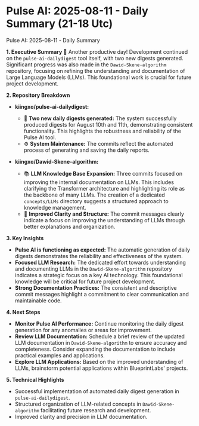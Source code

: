 # Pulse AI: 2025-08-11 - Daily Summary (21-18 Utc)

Pulse AI: 2025-08-11 - Daily Summary

**1. Executive Summary** 
🚀 Another productive day!  Development continued on the `pulse-ai-dailydigest` tool itself, with two new digests generated.  Significant progress was also made in the `Dawid-Skene-algorithm` repository, focusing on refining the understanding and documentation of Large Language Models (LLMs).  This foundational work is crucial for future project development.

**2. Repository Breakdown**

* **kiingxo/pulse-ai-dailydigest:**
    * 🔄 **Two new daily digests generated:**  The system successfully produced digests for August 10th and 11th, demonstrating consistent functionality.  This highlights the robustness and reliability of the Pulse AI tool.
    * ⚙️ **System Maintenance:** The commits reflect the automated process of generating and saving the daily reports.

* **kiingxo/Dawid-Skene-algorithm:**
    * 📚 **LLM Knowledge Base Expansion:** Three commits focused on improving the internal documentation on LLMs.  This includes clarifying the Transformer architecture and highlighting its role as the backbone of many LLMs.  The creation of a dedicated `concepts/LLMs` directory suggests a structured approach to knowledge management.
    * 📝 **Improved Clarity and Structure:**  The commit messages clearly indicate a focus on improving the understanding of LLMs through better explanations and organization.


**3. Key Insights**

* **Pulse AI is functioning as expected:** The automatic generation of daily digests demonstrates the reliability and effectiveness of the system.
* **Focused LLM Research:**  The dedicated effort towards understanding and documenting LLMs in the `Dawid-Skene-algorithm` repository indicates a strategic focus on a key AI technology. This foundational knowledge will be critical for future project development.
* **Strong Documentation Practices:**  The consistent and descriptive commit messages highlight a commitment to clear communication and maintainable code.


**4. Next Steps**

* **Monitor Pulse AI Performance:** Continue monitoring the daily digest generation for any anomalies or areas for improvement.
* **Review LLM Documentation:** Schedule a brief review of the updated LLM documentation in `Dawid-Skene-algorithm` to ensure accuracy and completeness.  Consider expanding the documentation to include practical examples and applications.
* **Explore LLM Applications:** Based on the improved understanding of LLMs, brainstorm potential applications within BlueprintLabs' projects.


**5. Technical Highlights**

* Successful implementation of automated daily digest generation in `pulse-ai-dailydigest`.
* Structured organization of LLM-related concepts in `Dawid-Skene-algorithm` facilitating future research and development.
* Improved clarity and precision in LLM documentation.

